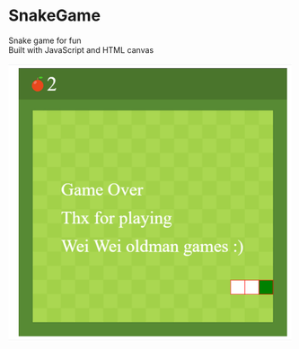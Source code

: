 # SnakeGame
Snake game for fun\
Built with JavaScript and HTML canvas

![alt text](https://github.com/WendyBaiYunwei/SnakeGame/blob/master/README.PNG "Game Over")
